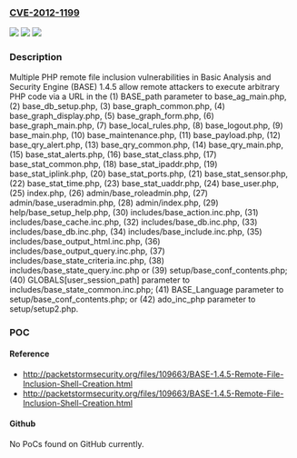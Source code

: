 ### [CVE-2012-1199](https://cve.mitre.org/cgi-bin/cvename.cgi?name=CVE-2012-1199)
![](https://img.shields.io/static/v1?label=Product&message=n%2Fa&color=blue)
![](https://img.shields.io/static/v1?label=Version&message=n%2Fa&color=blue)
![](https://img.shields.io/static/v1?label=Vulnerability&message=n%2Fa&color=brighgreen)

### Description

Multiple PHP remote file inclusion vulnerabilities in Basic Analysis and Security Engine (BASE) 1.4.5 allow remote attackers to execute arbitrary PHP code via a URL in the (1) BASE_path parameter to base_ag_main.php, (2) base_db_setup.php, (3) base_graph_common.php, (4) base_graph_display.php, (5) base_graph_form.php, (6) base_graph_main.php, (7) base_local_rules.php, (8) base_logout.php, (9) base_main.php, (10) base_maintenance.php, (11) base_payload.php, (12) base_qry_alert.php, (13) base_qry_common.php, (14) base_qry_main.php, (15) base_stat_alerts.php, (16) base_stat_class.php, (17) base_stat_common.php, (18) base_stat_ipaddr.php, (19) base_stat_iplink.php, (20) base_stat_ports.php, (21) base_stat_sensor.php, (22) base_stat_time.php, (23) base_stat_uaddr.php, (24) base_user.php, (25) index.php, (26) admin/base_roleadmin.php, (27) admin/base_useradmin.php, (28) admin/index.php, (29) help/base_setup_help.php, (30) includes/base_action.inc.php, (31) includes/base_cache.inc.php, (32) includes/base_db.inc.php, (33) includes/base_db.inc.php, (34) includes/base_include.inc.php, (35) includes/base_output_html.inc.php, (36) includes/base_output_query.inc.php, (37) includes/base_state_criteria.inc.php, (38) includes/base_state_query.inc.php or (39) setup/base_conf_contents.php; (40) GLOBALS[user_session_path] parameter to includes/base_state_common.inc.php; (41) BASE_Language parameter to setup/base_conf_contents.php; or (42) ado_inc_php parameter to setup/setup2.php.

### POC

#### Reference
- http://packetstormsecurity.org/files/109663/BASE-1.4.5-Remote-File-Inclusion-Shell-Creation.html
- http://packetstormsecurity.org/files/109663/BASE-1.4.5-Remote-File-Inclusion-Shell-Creation.html

#### Github
No PoCs found on GitHub currently.

